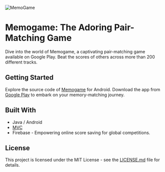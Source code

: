 ![MemoGame](https://lh3.googleusercontent.com/rZvMyKCF3DBUoxQMZeEgLNca9fitC47yKwC2ad2Vt2HMqmAbrai6DJTNjhtXa5s2WH4=s180-rw)

# Memogame: The Adoring Pair-Matching Game

Dive into the world of Memogame, a captivating pair-matching game available on Google Play. Beat the scores of others across more than 200 different tracks.

## Getting Started

Explore the source code of [Memogame](https://youtu.be/n8norW30WDA) for Android. Download the app from [Google Play](https://play.google.com/store/apps/details?id=sk3m3l1io.duisburg.memogame) to embark on your memory-matching journey.

## Built With

* Java / Android
* [MVC](https://www.techyourchance.com/mvc-android-1/)
* Firebase - Empowering online score saving for global competitions.

## License

This project is licensed under the MIT License - see the [LICENSE.md](LICENSE.md) file for details.
